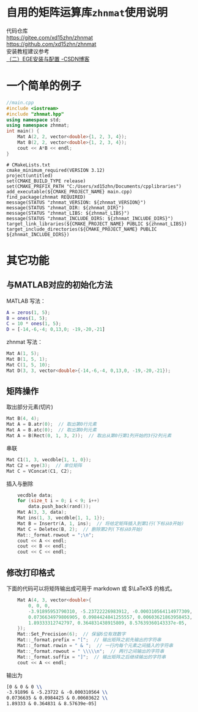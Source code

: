 # 自用的矩阵运算库`zhnmat`使用说明
代码仓库  
<https://gitee.com/xd15zhn/zhnmat>  
<https://github.com/xd15zhn/zhnmat>  
安装教程建议参考  
[（二）EGE安装与配置 -CSDN博客](https://blog.csdn.net/qq_39151563/article/details/100161986)  

# 一个简单的例子
```cpp
//main.cpp
#include <iostream>
#include "zhnmat.hpp"
using namespace std;
using namespace zhnmat;
int main() {
    Mat A(2, 2, vector<double>{1, 2, 3, 4});
    Mat B(2, 2, vector<double>{1, 2, 3, 4});
    cout << A*B << endl;
}
```
```
# CMakeLists.txt
cmake_minimum_required(VERSION 3.12)
project(untitled)
set(CMAKE_BUILD_TYPE release)
set(CMAKE_PREFIX_PATH "C:/Users/xd15zhn/Documents/cpplibraries")
add_executable(${CMAKE_PROJECT_NAME} main.cpp)
find_package(zhnmat REQUIRED)
message(STATUS "zhnmat_VERSION: ${zhnmat_VERSION}")
message(STATUS "zhnmat_DIR: ${zhnmat_DIR}")
message(STATUS "zhnmat_LIBS: ${zhnmat_LIBS}")
message(STATUS "zhnmat_INCLUDE_DIRS: ${zhnmat_INCLUDE_DIRS}")
target_link_libraries(${CMAKE_PROJECT_NAME} PUBLIC ${zhnmat_LIBS})
target_include_directories(${CMAKE_PROJECT_NAME} PUBLIC ${zhnmat_INCLUDE_DIRS})
```

# 其它功能

## 与MATLAB对应的初始化方法
MATLAB 写法：
```matlab
A = zeros(1, 5);
B = ones(1, 5);
C = 10 * ones(1, 5);
D = [-14,-6,-4; 0,13,0; -19,-20,-21]
```
zhnmat 写法：
```cpp
Mat A(1, 5);
Mat B(1, 5, 1);
Mat C(1, 5, 10);
Mat D(3, 3, vector<double>{-14,-6,-4, 0,13,0, -19,-20,-21});
```

## 矩阵操作
取出部分元素(切片)
```cpp
Mat B(4, 4);
Mat A = B.atr(0);  // 取出第0行元素
Mat A = B.atc(0);  // 取出第0列元素
Mat A = B(Rect(0, 1, 3, 2));  // 取出从第0行第1列开始的3行2列元素
```
串联
```cpp
Mat C1(1, 3, vecdble{1, 1, 0});
Mat C2 = eye(3);  // 单位矩阵
Mat C = VConcat(C1, C2);
```
插入与删除
```cpp
    vecdble data;
    for (size_t i = 0; i < 9; i++)
        data.push_back(rand());
    Mat A(3, 3, data);
    Mat ins(1, 3, vecdble{1, 1, 1});
    Mat B = Insertr(A, 1, ins);  // 将给定矩阵插入到第1行(下标从0开始)
    Mat C = Deletec(B, 2);  // 删除第2列(下标从0开始)
    Mat::_format.rowout = ";\n";
    cout << A << endl;
    cout << B << endl;
    cout << C << endl;
```

## 修改打印格式
下面的代码可以将矩阵输出成可用于 markdown 或 $\LaTeX$ 的格式。
```cpp
    Mat A(4, 3, vector<double>{
        0, 0, 0,
        -3.91895953790310, -5.23722226983912, -0.000310564114977309,
        0.0736634979806905, 0.0984424841255557, 0.00603621863958453,
        1.89333312742797, 0.364831438915809, 8.57639360143337e-05,
    });
    Mat::Set_Precision(6);  // 保留6位有效数字
    Mat::_format.prefix = "[";  // 输出矩阵之前先输出的字符串
    Mat::_format.rowin = " & ";  // 一行内每个元素之间插入的字符串
    Mat::_format.rowout = " \\\\\n";  // 两行之间输出的字符串
    Mat::_format.suffix = "]";  // 输出矩阵之后继续输出的字符串
    cout << A << endl;
```
输出为
```tex
[0 & 0 & 0 \\
-3.91896 & -5.23722 & -0.000310564 \\
0.0736635 & 0.0984425 & 0.00603622 \\
1.89333 & 0.364831 & 8.57639e-05]
```
